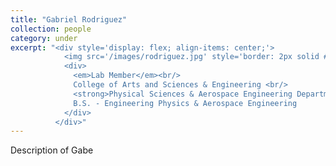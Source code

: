 ```yaml
---
title: "Gabriel Rodriguez"
collection: people
category: under
excerpt: "<div style='display: flex; align-items: center;'>
            <img src='/images/rodriguez.jpg' style='border: 2px solid #ccc; border-radius: 10px; width: 15%; margin-right: 1rem;'>
            <div>
              <em>Lab Member</em><br/>
              College of Arts and Sciences & Engineering <br/>
              <strong>Physical Sciences & Aerospace Engineering Department, ERAU</strong><br/>
              B.S. - Engineering Physics & Aerospace Engineering
            </div>
          </div>"
---
```


Description of Gabe